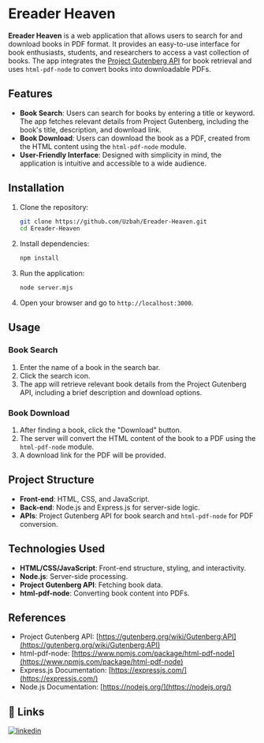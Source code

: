 # Ereader Heaven

**Ereader Heaven** is a web application that allows users to search for and download books in PDF format. It provides an easy-to-use interface for book enthusiasts, students, and researchers to access a vast collection of books. The app integrates the [Project Gutenberg API](https://gutenberg.org/wiki/Gutenberg:API) for book retrieval and uses `html-pdf-node` to convert books into downloadable PDFs.

## Features

- **Book Search**: Users can search for books by entering a title or keyword. The app fetches relevant details from Project Gutenberg, including the book's title, description, and download link.
- **Book Download**: Users can download the book as a PDF, created from the HTML content using the `html-pdf-node` module.
- **User-Friendly Interface**: Designed with simplicity in mind, the application is intuitive and accessible to a wide audience.

## Installation

1. Clone the repository:
   ```bash
   git clone https://github.com/Uzbah/Ereader-Heaven.git
   cd Ereader-Heaven
   ```

2. Install dependencies:
   ```bash
   npm install
   ```

3. Run the application:
   ```bash
   node server.mjs
   ```

4. Open your browser and go to `http://localhost:3000`.

## Usage

### Book Search

1. Enter the name of a book in the search bar.
2. Click the search icon.
3. The app will retrieve relevant book details from the Project Gutenberg API, including a brief description and download options.

### Book Download

1. After finding a book, click the "Download" button.
2. The server will convert the HTML content of the book to a PDF using the `html-pdf-node` module.
3. A download link for the PDF will be provided.

## Project Structure

- **Front-end**: HTML, CSS, and JavaScript.
- **Back-end**: Node.js and Express.js for server-side logic.
- **APIs**: Project Gutenberg API for book search and `html-pdf-node` for PDF conversion.

## Technologies Used

- **HTML/CSS/JavaScript**: Front-end structure, styling, and interactivity.
- **Node.js**: Server-side processing.
- **Project Gutenberg API**: Fetching book data.
- **html-pdf-node**: Converting book content into PDFs.

## References

- Project Gutenberg API: [https://gutenberg.org/wiki/Gutenberg:API](https://gutenberg.org/wiki/Gutenberg:API)
- html-pdf-node: [https://www.npmjs.com/package/html-pdf-node](https://www.npmjs.com/package/html-pdf-node)
- Express.js Documentation: [https://expressjs.com/](https://expressjs.com/)
- Node.js Documentation: [https://nodejs.org/](https://nodejs.org/)

## 🔗 Links

[![linkedin](https://img.shields.io/badge/linkedin-0A66C2?style=for-the-badge&logo=linkedin&logoColor=white)](https://www.linkedin.com/in/uzbah-naseem/)
